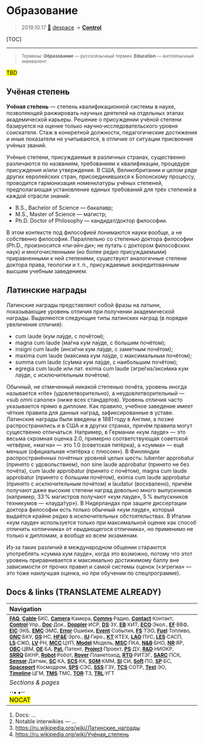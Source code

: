 # Образование
> 2019.10.17 [🚀](../index/index.md) [despace](index.md) → **[Control](control.md)**

[TOC]

---

> <small>*Термины:* **Образование** — русскоязычный термин. **Education** — англоязычный эквивалент.</small>

<mark>TBD</mark>



## Учёная степень
**Учёная сте́пень** — степень квалификационной системы в науке, позволяющей ранжировать научных деятелей на отдельных этапах академической карьеры. Решение о присуждении учёной степени базируется на оценке только научно‑исследовательского уровня соискателя. Стаж в конкретной должности, педагогические достижения и иные показатели не учитываются, в отличие от ситуации присвоения учёных званий.

Учёные степени, присуждаемые в различных странах, существенно различаются по названиям, требованиям к квалификации, процедуре присуждения и/или утверждения. В США, Великобритании и целом ряде других европейских стран, присоединившихся к Болонскому процессу, проводится гармонизация номенклатуры учёных степеней, предполагающая установление единых требований для трёх степеней в каждой отрасли знаний:

   - B.S., Bachelor of Science — бакалавр;
   - M.S., Master of Science — магистр;
   - Ph.D. Doctor of Philosophy — кандидат/доктор философии.

В этом контексте под философией понимаются науки вообще, а не собственно философия. Параллельно со степенью доктора философии (Ph.D., произносится «пи‑эйч‑ди»; не путать с доктором философских наук) и многочисленными (но более редко присуждаемыми) приравненными к ней степенями, существуют аналогичные степени доктора права, теологии и т. п., присуждаемые аккредитованным высшим учебным заведением.



## Латинские награды
Латинские награды представляют собой фразы на латыни, показывающие уровень отличия при получении академической награды. Выделяются следующие типы латинских наград (в порядке увеличения отличия):

   - cum laude (кум ла́уде, с почётом);
   - magna cum laude (ма́гна кум ла́уде, с большим почётом);
   - insigni cum laude (инси́гни кум ла́уде, с заметным почётом);
   - maxima cum laude (ма́ксима кум ла́уде, с максимальным почётом);
   - summa cum laude (су́мма кум ла́уде, с наибольшим почётом);
   - egregia cum laude или лат. eximia cum laude (эгре́гиа/экси́миа кум ла́уде, с исключительным почётом).

Обычный, не отмеченный никакой степенью почёта, уровень иногда называется «rite» (удовлетворительно), а неудовлетворительный — «sub omni canone» (ниже всех стандартов). Уровень отличия часто указывается прямо в дипломе. Как правило, учебное заведение имеет чёткие правила для данных наград, зафиксированные в уставе. Латинские награды были введены в 1881 году в Англии, а позже распространились и в США и в других странах, причём правила могут существенно отличаться. Например, в Германии «кум лауде» — это весьма скромная оценка 2.0, примерно соответствующая советской четвёрке, «магна» — это 1.0 (советская пятёрка), а «сумма» — ещё меньше (официальная «пятёрка с плюсом»). В Финляндии распространённых почётных уровней целых шесть: lubenter approbatur (принято с удовольствием), non sine laude approbatur (принято не без почёта), cum laude approbatur (принято с почётом), magna cum laude approbatur (принято с большим почётом), eximia cum laude approbatur (принято с исключительным почётом) и laudatur (восхвалено), причём получают даже высокие степени наград довольно много выпускников (например, 33 % магистров получают «кум лауде», 5 % выпускников техникумов — «лауда́тур»). В Нидерландах при защите диссертации доктора философии есть только обычный «кум лауде», который выдаётся крайне редко в исключительных обстоятельствах. В Италии «кум лауде» используется только при максимальной оценке как способ отличить «отличника» от «выдающегося отличника», но применимо не только к дипломам, а вообще ко всем экзаменам.

Из‑за таких различий в международном общении стараются употреблять «сумма кум лауде», когда это возможно, потому что этот уровень приравнивается к максимально достижимому баллу вне зависимости от прочих правил и самой системы оценок («эгрегиа» — это тоже наилучшая оценка, но при обучении по спецпрограмме).



<p style="page-break-after:always"> </p>

## Docs & links (TRANSLATEME ALREADY)
|Navigation|
|:--|
|<small>**[FAQ](faq.md)**, **[Cable](cable.md)**·БКС, **[Camera](cam.md)**·Камера, **[Comms](comms.md)**·Радио, **[Contact](contact.md)**·Контакт, **[Control](control.md)**·Упр., **[Doc](doc.md)**·Док., **[Doppler](doppler.md)**·ИСР, **[DS](ds.md)**·ЗУ, **[EB](eb.md)**·ХИТ, **[ECO](ecology.md)**·Экол., **[EF](ef.md)**·ВВФ, **[ElC](elc.md)**·ЭКБ, **[EMC](emc.md)**·ЭМС, **[Error](error.md)**·Ошибки, **[Event](event.md)**·События, **[FS](fs.md)**·ТЭО, **[Fuel](fuel.md)**·Топливо, **[GNC](gnc.md)**·БКУ, **[GS](scs.md)**·НС, **[HF&E](hfe.md)**·Эрго., **[IU](iu.md)**·Гиро., **[KT](kt.md)**·КТЕХ, **[LAG](lag.md)**·ПУC, **[LES](les.md)**·САСП, **[LS](ls.md)**·СЖО, **[LV](lv.md)**·РН, **[MCC](mcc.md)**·ЦУП, **[Model](model.md)**·Модель, **[MSC](sc.md)**·ПКА, **[N&B](nnb.md)**·БНО, **[NR](nr.md)**·ЯР, **[OBC](obc.md)**·ЦВМ, **[OE](oe.md)**·БА, **[Pat.](патент.md)**·Патент, **[Project](project.md)**·Проект, **[PS](ps.md)**·ДУ, **[R&D](rnd.md)**·НИОКР, **[SRRQ](srrq.md)**·БКНР, **[Robot](robotics.md)**·Робот, **[Rover](rover.md)**·Планетоход, **[RTG](rtg.md)**·РИТЭГ, **[SARC](sarc.md)**·ПСК, **[Sensor](sensor.md)**·Датчик, **[SC](sc.md)**·КА, **[SCS](scs.md)**·КК, **[SGM](sgm.md)**·КММ, **[SI](si.md)**·СИ, **[Soft](soft.md)**·ПО, **[SP](sp.md)**·БС, **[Spaceport](spaceport.md)**·Космодром, **[SPS](sps.md)**·СЭС, **[SSS](sss.md)**·ГЗУ, **[TCS](tcs.md)**·СОТР, **[Test](test.md)**·ЭО, **[Timeline](timeline.md)**·ЦГМ, **[TMS](tms.md)**·ТМС, **[TOR](tor.md)**·ТЗ, **[TRL](trl.md)**·УГТ</small>|
|*Sections & pages*|
|**··• [](.md) •··**<br> <mark>NOCAT</mark>|

   1. Docs: …
   1. Notable interwikies — …
   1. <https://ru.wikipedia.org/wiki/Латинские_награды>
   1. <https://ru.wikipedia.org/wiki/Учёная_степень>
